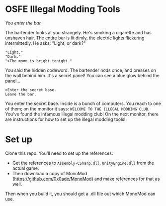 ﻿# OSFE Illegal Modding Tools

_You enter the bar._

The bartender looks at you strangely. He's smoking a cigarette and has unshaven
hair. The entire bar is lit dimly, the electric lights flickering intermittedly.
He asks: "Light, or dark?"


```
"Light."
"Dark."
">The moon is bright tonight."
```

You said the hidden codeword. The bartender nods once, and presses on the wall
behind him. It's a secret panel! You can see a blue glow behind the panel...

```
>Enter the secret base.
Leave the bar.
```

You enter the secret base. Inside is a bunch of computers. You reach to one of
them; on the monitor it says: `WELCOME TO THE ILLEGAL MODDING CLUB`. You've found
the infamous illegal modding club! On the next monitor, there are instructions
for how to set up the illegal modding tools!

# Set up

Clone this repo. You'll need to set up the references:

- Get the references to `Assembly-CSharp.dll`, `UnityEngine.dll` from the actual game.
- Then download a copy of MonoMod (https://github.com/0x0ade/MonoMod) and make references
  for that as well.
  
Then when you build it, you should get a .dll file out which MonoMod can use. 